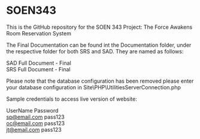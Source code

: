 # SOEN343

This is the GitHub repository for the SOEN 343 Project:
The Force Awakens Room Reservation System

The Final Documentation can be found int the Documentation folder, 
under the respective folder for both SRS and SAD. They are named as follows:

SAD Full Document - Final  
SRS Full Document - Final
  
Please note that the database configuration has been removed please enter your
database configuration in Site\PHP\UtilitiesServerConnection.php
  
Sample credentials to access live version of website:

UserName              Password  
sp@email.com          pass123  
oc@email.com          pass123  
jt@email.com          pass123  
